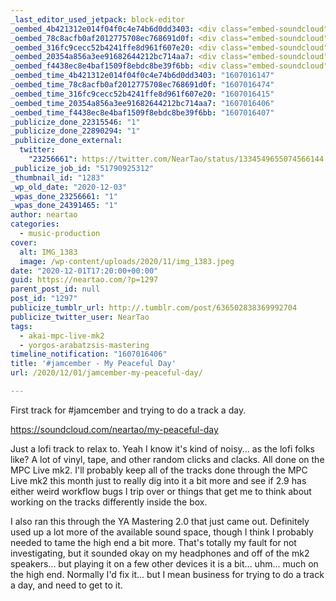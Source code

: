 ```yaml
---
_last_editor_used_jetpack: block-editor
_oembed_4b421312e014f04f0c4e74b6d0dd3403: <div class="embed-soundcloud"><iframe title="My Peaceful Day by NearTao" width="750" height="400" scrolling="no" frameborder="no" src="https://w.soundcloud.com/player/?visual=true&url=https%3A%2F%2Fapi.soundcloud.com%2Ftracks%2F939694738&show_artwork=true&maxwidth=750&maxheight=1000&dnt=1"></iframe></div>
_oembed_78c8acfb0af2012775708ec768691d0f: <div class="embed-soundcloud"><iframe title="Productive Pillow by NearTao" width="500" height="400" scrolling="no" frameborder="no" src="https://w.soundcloud.com/player/?visual=true&url=https%3A%2F%2Fapi.soundcloud.com%2Ftracks%2F940281658&show_artwork=true&maxwidth=500&maxheight=750&dnt=1"></iframe></div>
_oembed_316fc9cecc52b4241ffe8d961f607e20: <div class="embed-soundcloud"><iframe title="My Peaceful Day by NearTao" width="500" height="400" scrolling="no" frameborder="no" src="https://w.soundcloud.com/player/?visual=true&url=https%3A%2F%2Fapi.soundcloud.com%2Ftracks%2F939694738&show_artwork=true&maxwidth=500&maxheight=750&dnt=1"></iframe></div>
_oembed_20354a856a3ee91682644212bc714aa7: <div class="embed-soundcloud"><iframe title="My Peaceful Day by NearTao" width="940" height="400" scrolling="no" frameborder="no" src="https://w.soundcloud.com/player/?visual=true&url=https%3A%2F%2Fapi.soundcloud.com%2Ftracks%2F939694738&show_artwork=true&maxwidth=940&maxheight=1000&dnt=1"></iframe></div>
_oembed_f4438ec8e4baf1509f8ebdc8be39f6bb: <div class="embed-soundcloud"><iframe title="My Peaceful Day by NearTao" width="584" height="400" scrolling="no" frameborder="no" src="https://w.soundcloud.com/player/?visual=true&url=https%3A%2F%2Fapi.soundcloud.com%2Ftracks%2F939694738&show_artwork=true&maxwidth=584&maxheight=876&dnt=1"></iframe></div>
_oembed_time_4b421312e014f04f0c4e74b6d0dd3403: "1607016147"
_oembed_time_78c8acfb0af2012775708ec768691d0f: "1607016474"
_oembed_time_316fc9cecc52b4241ffe8d961f607e20: "1607016415"
_oembed_time_20354a856a3ee91682644212bc714aa7: "1607016406"
_oembed_time_f4438ec8e4baf1509f8ebdc8be39f6bb: "1607016407"
_publicize_done_22315546: "1"
_publicize_done_22890294: "1"
_publicize_done_external:
  twitter:
    "23256661": https://twitter.com/NearTao/status/1334549655074566144
_publicize_job_id: "51790925312"
_thumbnail_id: "1283"
_wp_old_date: "2020-12-03"
_wpas_done_23256661: "1"
_wpas_done_24391465: "1"
author: neartao
categories:
  - music-production
cover:
  alt: IMG_1383
  image: /wp-content/uploads/2020/11/img_1383.jpeg
date: "2020-12-01T17:20:00+00:00"
guid: https://neartao.com/?p=1297
parent_post_id: null
post_id: "1297"
publicize_tumblr_url: http://.tumblr.com/post/636502838369992704
publicize_twitter_user: NearTao
tags:
  - akai-mpc-live-mk2
  - yorgos-arabatzsis-mastering
timeline_notification: "1607016406"
title: '#jamcember - My Peaceful Day'
url: /2020/12/01/jamcember-my-peaceful-day/

---
```

First track for #jamcember and trying to do a track a day.

https://soundcloud.com/neartao/my-peaceful-day

Just a lofi track to relax to. Yeah I know it's kind of noisy... as the lofi folks like? A lot of vinyl, tape, and other random clicks and clacks. All done on the MPC Live mk2. I'll probably keep all of the tracks done through the MPC Live mk2 this month just to really dig into it a bit more and see if 2.9 has either weird workflow bugs I trip over or things that get me to think about working on the tracks differently inside the box.

I also ran this through the YA Mastering 2.0 that just came out. Definitely used up a lot more of the available sound space, though I think I probably needed to tame the high end a bit more. That's totally my fault for not investigating, but it sounded okay on my headphones and off of the mk2 speakers... but playing it on a few other devices it is a bit... uhm... much on the high end. Normally I'd fix it... but I mean business for trying to do a track a day, and need to get to it.
